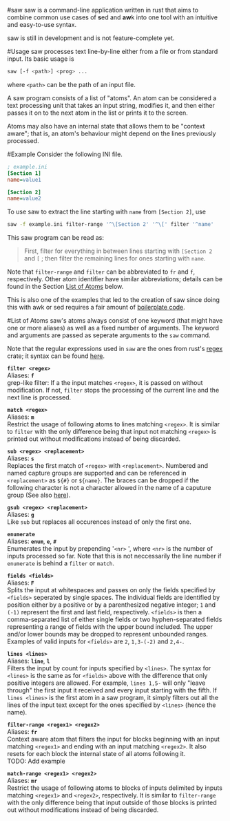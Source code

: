 #saw
saw is a command-line application written in rust that aims to combine common use cases of **s**ed and **aw**k into one tool with an intuitive and easy-to-use syntax.

saw is still in development and is not feature-complete yet.

#Usage
saw processes text line-by-line either from a file or from standard input. 
Its basic usage is
```bash
saw [-f <path>] <prog> ...
```
where `<path>` can be the path of an input file.

A saw program consists of a list of "atoms". An atom can be
considered a text processing unit that takes an input string, modifies
it, and then either passes it on to the next atom in the list or prints it
to the screen.

Atoms may also have an internal state that allows them to be "context
aware"; that is, an atom's behaviour might depend on the lines
previously processed.

#Example
Consider the following INI file.
```INI
; example.ini
[Section 1]
name=value1

[Section 2]
name=value2
```
To use saw to extract the line starting with `name` from `[Section 2]`, use
```bash
saw -f example.ini filter-range '^\[Section 2' '^\[' filter '^name'
```
This saw program can be read as:
> First, filter for everything in between lines starting with `[Section
> 2` and `[` ; then filter the remaining lines for ones starting with
> `name`.

 Note that `filter-range` and `filter` can be abbreviated to `fr` and `f`,
 respectively. Other atom identifier have similar abbreviations; details can be found in the Section [List of Atoms](#list-of-atoms) below.

 This is also one of the examples that led to the creation of saw
 since doing this with awk or sed requires a fair amount of
 [boilerplate
 code](https://stackoverflow.com/questions/22550265/read-certain-key-from-certain-section-of-ini-file-sed-awk).

#List of Atoms
saw's atoms always consist of one keyword (that might have one or more
aliases) as well as a fixed number of arguments. The keyword and
arguments are passed as seperate arguments to the `saw` command.

Note that the regular expressions used in `saw` are the ones from rust's
[regex](https://crates.io/crates/regex) crate; it syntax can be found
[here](https://docs.rs/regex/1.5.4/regex/index.html#syntax).

**`filter <regex>`**  
Aliases: **`f`**  
grep-like filter: If a the input matches `<regex>`, it is passed on
without modification. If not, `filter` stops the processing of the
current line and the next line is processed.

**`match <regex>`**  
Aliases: **`m`**  
Restrict the usage of following atoms to lines matching `<regex>`.
It is similar to `filter` with the only difference being that input 
not matching `<regex>` is printed out without modifications instead
of being discarded.

**`sub <regex> <replacement>`**  
Aliases: **`s`**  
Replaces the first match of `<regex>` with `<replacement>`.
Numbered and named capture groups are supported and can be referenced in
`<replacement>` as `${#}` or `${name}`. The braces can be dropped
if the following character is not a character allowed in the name of a
caputure group (See also
[here](https://docs.rs/regex/1.5.4/regex/index.html#grouping-and-flags)).

**`gsub <regex> <replacement>`**  
Aliases: **`g`**  
Like `sub` but replaces all occurences instead of only the first one.

**`enumerate`**  
Aliases: **`enum`**, **`e`**, **`#`**  
Enumerates the input by prepending '`<nr>` ', where `<nr>` is the number
of inputs processed so far. Note that this is not neccessarily the line
number if `enumerate` is behind a `filter` or `match`.

**`fields <fields>`**  
Aliases: **`F`**  
Splits the input at whitespaces and passes on only the fields specified by
`<fields>` seperated by single spaces.
The individual fields are identified by position either by a positive or
by a parenthesized negative integer; `1` and `(-1)` represent the first
and last field, respectively.
`<fields>` is then a comma-separated list of either single fields or
two hyphen-separated fields representing a range of fields with the
upper bound included. The upper and/or lower bounds may be dropped to
represent unbounded ranges. Examples of valid inputs for `<fields>` are
`2`, `1,3-(-2)` and `2,4-`.

**`lines <lines>`**  
Aliases: **`line`**, **`l`**  
Filters the input by count for inputs specified by `<lines>`. The
syntax for `<lines>` is the same as for `<fields>` above with the
difference that only positive integers are allowed.
For example, `lines 1,5-` will only "leave through"
the first input it received and every input starting with the fifth.
If `lines <lines>` is the first atom in a saw program, it simply filters
out all the lines of the input text except for the ones specified by
`<lines>` (hence the name).

**`filter-range <regex1> <regex2>`**  
Aliases: **`fr`**  
Context aware atom that filters the input for blocks beginning with an
input matching `<regex1>` and ending with an input matching `<regex2>`.
It also resets for each block the internal state of all atoms following
it.  
TODO: Add example

**`match-range <regex1> <regex2>`**  
Aliases: **`mr`**  
Restrict the usage of following atoms to blocks of inputs delimited by inputs matching `<regex1>` and `<regex2>`, respectively.
It is similar to `filter-range` with the only difference being that input 
outside of those blocks is printed out without modifications instead
of being discarded.
